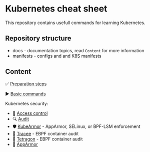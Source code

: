Kubernetes cheat sheet
======================

This repository contains usefull commands for learning Kubernetes.


Repository structure
--------------------

* docs - documentation topics, read `Content` for more information
* manifests - configs and and K8S manifests


Content
-------

:white_check_mark: [Preparation steps](docs/PREPARATION.md)

:arrow_forward: [Basic commands](docs/BASICS.md)

Kubernetes security:

* :cop:        [Access control](docs/RBAC.md)
* :mag:        [Audit](docs/AUDIT.md)
* :shield:     [KubeArmor](docs/KUBEARMOR.md) - AppArmor, SELinux, or BPF-LSM enforcement 
* :microscope: [Tracee](docs/TRACEE.md) - EBPF container audit 
* :honeybee:   [Tetragon](docs/TETRAGON.md) - EBPF container audit
* :orange_book: [AppArmor](docs/APPARMOR.md)
